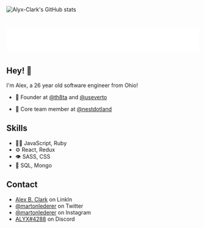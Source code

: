 
![Alyx-Clark's GitHub stats](https://github-readme-stats.vercel.app/api?username=Alyx-Clark&show_icons=true&theme=cobalt)

<h1 align="center">
  <img src="https://raw.githubusercontent.com/martonlederer/martonlederer/master/name.svg" alt="Marton Lederer" />
</h1>

## Hey! 👋
I'm Alex, a 26 year old software engineer from Ohio!

- 🧭 Founder at [@th8ta](https://github.com/th8ta) and [@useverto](https://github.com/useverto)

- 👥 Core team member at [@nestdotland](https://github.com/nestdotland)

## Skills
- 👨‍💻 JavaScript, Ruby
- ⚙️ React, Redux
- 👁️ SASS, CSS
- 💽 SQL, Mongo

## Contact
- [Alex B. Clark](https://www.linkedin.com/in/alex-b-clark/) on LinkIn
- [@martonlederer](https://twitter.com/martonlederer) on Twitter
- [@martonlederer](https://twitter.com/instagram) on Instagram
- [ALYX#4288](./) on Discord
                                                                                    

